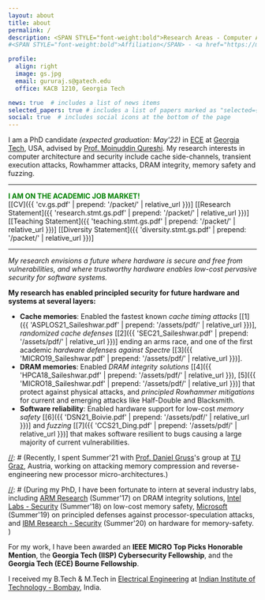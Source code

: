 ```yaml
---
layout: about
title: about
permalink: /
description: <SPAN STYLE="font-weight:bold">Research Areas - Computer Architecture and Systems Security.</SPAN><br> <a href="https://memlab.ece.gatech.edu/">Memory Systems Lab</a>, <a href="https://www.ece.gatech.edu/">Georgia Tech</a>
#<SPAN STYLE="font-weight:bold">Affiliation</SPAN> - <a href="https://memlab.ece.gatech.edu/">Memory Systems Lab</a>, <a href="https://www.ece.gatech.edu/">Georgia Tech</a>. <br><SPAN STYLE="font-weight:bold">Interests</SPAN> - Computer Architecture and Security     

profile:
  align: right
  image: gs.jpg
  email: gururaj.s@gatech.edu 
  office: KACB 1210, Georgia Tech

news: true  # includes a list of news items
selected_papers: true # includes a list of papers marked as "selected={true}"
social: true  # includes social icons at the bottom of the page
---
```


I am a PhD candidate *(expected graduation: May'22)* in [ECE](https://www.ece.gatech.edu/) at [Georgia Tech](http://www.gatech.edu/), USA, advised by [Prof. Moinuddin Qureshi](https://www.cc.gatech.edu/~moin/).  My research interests in computer architecture and security include cache side-channels, transient execution attacks, Rowhammer attacks, DRAM integrity, memory safety and fuzzing.

---
 **<span style="color:green">I AM ON THE ACADEMIC JOB MARKET! </span>**  
\[[CV]({{ 'cv.gs.pdf' | prepend: '/packet/' | relative_url }})\] \[[Research Statement]({{ 'research.stmt.gs.pdf' | prepend: '/packet/' | relative_url }})\] \[[Teaching Statement]({{ 'teaching.stmt.gs.pdf' | prepend: '/packet/' | relative_url }})\]  \[[Diversity Statement]({{ 'diversity.stmt.gs.pdf' | prepend: '/packet/' | relative_url }})\]

---

*My research envisions a future where hardware is secure and free from vulnerabilities, and where trustworthy hardware enables low-cost pervasive security for software systems.*

**My research has enabled principled security for future hardware and systems at several layers:**
* **Cache memories**: Enabled the fastest known *cache timing attacks* \[[1]({{ 'ASPLOS21_Saileshwar.pdf' | prepend: '/assets/pdf/' | relative_url }})\], *randomized cache defenses* \[[2]({{ 'SEC21_Saileshwar.pdf' | prepend: '/assets/pdf/' | relative_url }})\] ending an arms race, and one of the first academic *hardware defenses against Spectre* \[[3]({{ 'MICRO19_Saileshwar.pdf' | prepend: '/assets/pdf/' | relative_url }})\].
* **DRAM memories**: Enabled *DRAM integrity solutions* \[[4]({{ 'HPCA18_Saileshwar.pdf' | prepend: '/assets/pdf/' | relative_url }}), [5]({{ 'MICRO18_Saileshwar.pdf' | prepend: '/assets/pdf/' | relative_url }})\] that protect against physical attacks, and *principled Rowhammer mitigations* for current and emerging attacks like Half-Double and Blacksmith.
* **Software reliability**: Enabled hardware support for low-cost *memory safety* \[[6]({{ 'DSN21_Boivie.pdf' | prepend: '/assets/pdf/' | relative_url }})\] and *fuzzing* \[[7]({{ 'CCS21_Ding.pdf' | prepend: '/assets/pdf/' | relative_url }})\] that makes software resilient to bugs causing a large majority of current vulnerabilities. 

[//]: # (**My research designs low cost and principled security solutions for hardware.** I am interested in a variety of topics at the intersection of computer architecture and security, including cache side-channel resilience, transient execution attacks and defenses in processors, rowhammer attacks and memory integrity, memory safety, and others. )

[//]: # (Recently, I spent Summer'21 with [Prof. Daniel Gruss](https://gruss.cc/)'s group at [TU Graz](https://www.iaik.tugraz.at/), Austria, working on attacking memory compression and reverse-engineering new processor micro-architectures.)

[//]: # (During my PhD, I have been fortunate to intern at several industry labs, including [ARM Research](https://www.arm.com/resources/research) (Summer'17) on DRAM integrity solutions, [Intel Labs - Security](https://www.intel.com/content/www/us/en/research/overview.html) (Summer'18) on low-cost memory safety, [Microsoft](https://www.microsoft.com/en-us/research/) (Summer'19) on principled defenses against processor-speculation attacks, and [IBM Research - Security](https://researcher.watson.ibm.com/researcher/view_group.php?id=2720) (Summer'20) on hardware for memory-safety. )

For my work, I have been awarded an **IEEE MICRO Top Picks Honorable Mention**, the **Georgia Tech (IISP) Cybersecurity Fellowship**, and the **Georgia Tech (ECE) Bourne Fellowship**.

I received my B.Tech & M.Tech in [Electrical Engineering](http://www.ee.iitb.ac.in/) at [Indian Institute of Technology - Bombay](http://www.iitb.ac.in/), India.